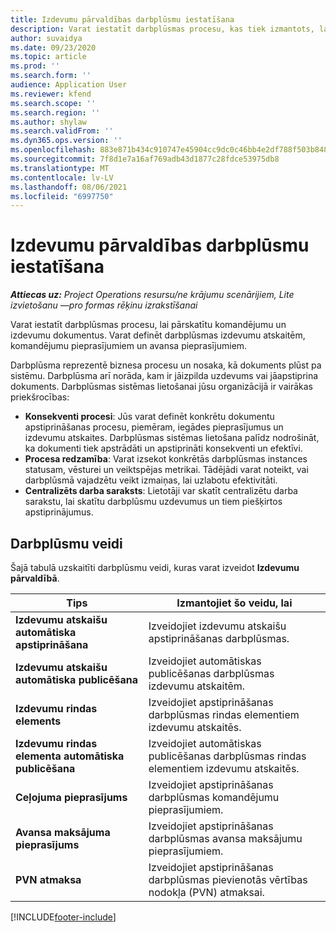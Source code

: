 ```yaml
---
title: Izdevumu pārvaldības darbplūsmu iestatīšana
description: Varat iestatīt darbplūsmas procesu, kas tiek izmantots, lai pārskatītu komandējumu un izdevumu dokumentus.
author: suvaidya
ms.date: 09/23/2020
ms.topic: article
ms.prod: ''
ms.search.form: ''
audience: Application User
ms.reviewer: kfend
ms.search.scope: ''
ms.search.region: ''
ms.author: shylaw
ms.search.validFrom: ''
ms.dyn365.ops.version: ''
ms.openlocfilehash: 883e871b434c910747e45904cc9dc0c46bb4e2df788f503b848ad41984884edd
ms.sourcegitcommit: 7f8d1e7a16af769adb43d1877c28fdce53975db8
ms.translationtype: MT
ms.contentlocale: lv-LV
ms.lasthandoff: 08/06/2021
ms.locfileid: "6997750"
---
```

# <a name="set-up-workflows-for-expense-management"></a>Izdevumu pārvaldības darbplūsmu iestatīšana

_**Attiecas uz:** Project Operations resursu/ne krājumu scenārijiem, Lite izvietošanu —pro formas rēķinu izrakstīšanai_

Varat iestatīt darbplūsmas procesu, lai pārskatītu komandējumu un izdevumu dokumentus. Varat definēt darbplūsmas izdevumu atskaitēm, komandējumu pieprasījumiem un avansa pieprasījumiem.

Darbplūsma reprezentē biznesa procesu un nosaka, kā dokuments plūst pa sistēmu. Darbplūsma arī norāda, kam ir jāizpilda uzdevums vai jāapstiprina dokuments. Darbplūsmas sistēmas lietošanai jūsu organizācijā ir vairākas priekšrocības:

- **Konsekventi procesi**: Jūs varat definēt konkrētu dokumentu apstiprināšanas procesu, piemēram, iegādes pieprasījumus un izdevumu atskaites. Darbplūsmas sistēmas lietošana palīdz nodrošināt, ka dokumenti tiek apstrādāti un apstiprināti konsekventi un efektīvi.
- **Procesa redzamība**: Varat izsekot konkrētās darbplūsmas instances statusam, vēsturei un veiktspējas metrikai. Tādējādi varat noteikt, vai darbplūsmā vajadzētu veikt izmaiņas, lai uzlabotu efektivitāti.
- **Centralizēts darba saraksts**: Lietotāji var skatīt centralizētu darba sarakstu, lai skatītu darbplūsmu uzdevumus un tiem piešķirtos apstiprinājumus. 

## <a name="workflow-types"></a>Darbplūsmu veidi

Šajā tabulā uzskaitīti darbplūsmu veidi, kuras varat izveidot **Izdevumu pārvaldībā**.


|              <strong>Tips</strong>              |                   <strong>Izmantojiet šo veidu, lai</strong>                   |
|-------------------------------------------------|-----------------------------------------------------------------------|
|   <strong>Izdevumu atskaišu automātiska apstiprināšana</strong> |            Izveidojiet izdevumu atskaišu apstiprināšanas darbplūsmas.             |
|  <strong>Izdevumu atskaišu automātiska publicēšana</strong>   |        Izveidojiet automātiskas publicēšanas darbplūsmas izdevumu atskaitēm.        |
|       <strong>Izdevumu rindas elements</strong>        |     Izveidojiet apstiprināšanas darbplūsmas rindas elementiem izdevumu atskaitēs.      |
| <strong>Izdevumu rindas elementa automātiska publicēšana</strong> | Izveidojiet automātiskas publicēšanas darbplūsmas rindas elementiem izdevumu atskaitēs. |
|       <strong>Ceļojuma pieprasījums</strong>       |          Izveidojiet apstiprināšanas darbplūsmas komandējumu pieprasījumiem.           |
|      <strong>Avansa maksājuma pieprasījums</strong>      |         Izveidojiet apstiprināšanas darbplūsmas avansa maksājumu pieprasījumiem.          |
|        <strong>PVN atmaksa</strong>        | Izveidojiet apstiprināšanas darbplūsmas pievienotās vērtības nodokļa (PVN) atmaksai.  |


[!INCLUDE[footer-include](../includes/footer-banner.md)]